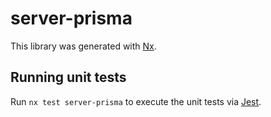 # server-prisma

This library was generated with [Nx](https://nx.dev).

## Running unit tests

Run `nx test server-prisma` to execute the unit tests via [Jest](https://jestjs.io).
